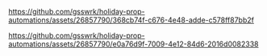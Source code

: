 https://github.com/gsswrk/holiday-prop-automations/assets/26857790/368cb74f-c676-4e48-adde-c578ff87bb2f



https://github.com/gsswrk/holiday-prop-automations/assets/26857790/e0a76d9f-7009-4e12-84d6-2016d0082338

